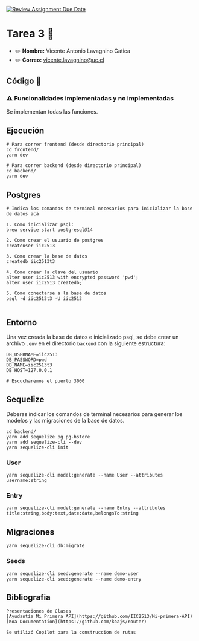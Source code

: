 [![Review Assignment Due Date](https://classroom.github.com/assets/deadline-readme-button-24ddc0f5d75046c5622901739e7c5dd533143b0c8e959d652212380cedb1ea36.svg)](https://classroom.github.com/a/cb5SOAVY)
# Tarea 3 :construction:

* :pencil2: **Nombre:** Vicente Antonio Lavagnino Gatica
* :pencil2: **Correo:** vicente.lavagnino@uc.cl

## Código :symbols:

### :warning: Funcionalidades implementadas y no implementadas

Se implementan todas las funciones.


## Ejecución

```
# Para correr frontend (desde directorio principal)
cd frontend/
yarn dev

# Para correr backend (desde directorio principal)
cd backend/
yarn dev
```

## Postgres
```
# Indica los comandos de terminal necesarios para inicializar la base de datos acá

1. Como inicializar psql:
brew service start postgresql@14

2. Como crear el usuario de postgres
createuser iic2513

3. Como crear la base de datos
createdb iic2513t3

4. Como crear la clave del usuario
alter user iic2513 with encrypted password 'pwd';
alter user iic2513 createdb;

5. Como conectarse a la base de datos
psql -d iic2513t3 -U iic2513


```

## Entorno
Una vez creada la base de datos e inicializado psql, se debe crear un archivo `.env` en el directorio `backend` con la siguiente estructura:



```
DB_USERNAME=iic2513
DB_PASSWORD=pwd
DB_NAME=iic2513t3
DB_HOST=127.0.0.1

# Escucharemos el puerto 3000
```
## Sequelize

Deberas indicar los comandos de terminal necesarios para generar los modelos y las migraciones de la base de datos.
```
cd backend/
yarn add sequelize pg pg-hstore
yarn add sequelize-cli --dev
yarn sequelize-cli init
```
### User
```
yarn sequelize-cli model:generate --name User --attributes username:string
```
### Entry
```
yarn sequelize-cli model:generate --name Entry --attributes title:string,body:text,date:date,belongsTo:string
```

## Migraciones
```
yarn sequelize-cli db:migrate
```

### Seeds
```
yarn sequelize-cli seed:generate --name demo-user
yarn sequelize-cli seed:generate --name demo-entry

```

## Bibliografia
```
Presentaciones de Clases
[Ayudantía Mi Primera API](https://github.com/IIC2513/Mi-primera-API)
[Koa Documentation](https://github.com/koajs/router)

Se utilizó Copilot para la construccion de rutas 

```